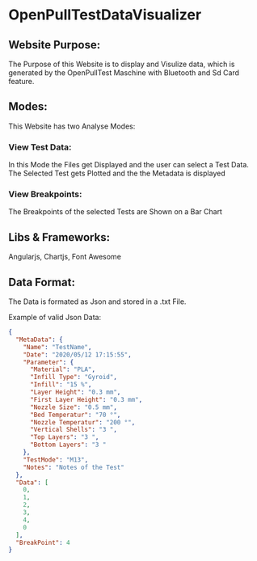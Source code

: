 # OpenPullTestDataVisualizer

## Website Purpose:
The Purpose of this Website is to display and Visulize data, which is generated by the OpenPullTest Maschine with Bluetooth and Sd Card feature. 

## Modes: 
This Website has two Analyse Modes:

### View Test Data:
In this Mode the Files get Displayed and the user can select a Test Data. The Selected Test gets Plotted and the the Metadata is displayed

### View Breakpoints:
The Breakpoints of the selected Tests are Shown on a Bar Chart

## Libs & Frameworks:
Angularjs,
Chartjs,
Font Awesome

## Data Format:
The Data is formated as Json and stored in a .txt File. 

Example of valid Json Data:

```JSON
{
  "MetaData": {
    "Name": "TestName",
    "Date": "2020/05/12 17:15:55",
    "Parameter": {
      "Material": "PLA",
      "Infill Type": "Gyroid",
      "Infill": "15 %",
      "Layer Height": "0.3 mm",
      "First Layer Height": "0.3 mm",
      "Nozzle Size": "0.5 mm",
      "Bed Temperatur": "70 °",
      "Nozzle Temperatur": "200 °",
      "Vertical Shells": "3 ",
      "Top Layers": "3 ",
      "Bottom Layers": "3 "
    },
    "TestMode": "M13",
    "Notes": "Notes of the Test"
  },
  "Data": [
    0,
    1,
    2,
    3,
    4,
    0
  ],
  "BreakPoint": 4
}
```
